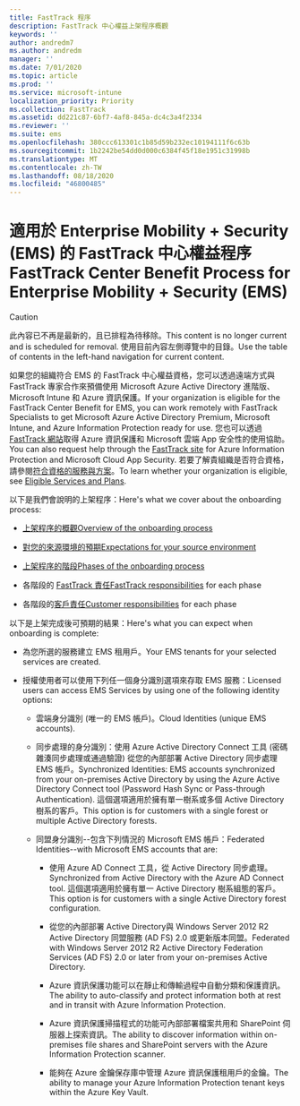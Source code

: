 ```yaml
---
title: FastTrack 程序
description: FastTrack 中心權益上架程序概觀
keywords: ''
author: andredm7
ms.author: andredm
manager: ''
ms.date: 7/01/2020
ms.topic: article
ms.prod: ''
ms.service: microsoft-intune
localization_priority: Priority
ms.collection: FastTrack
ms.assetid: dd221c87-6bf7-4af8-845a-dc4c3a4f2334
ms.reviewer: ''
ms.suite: ems
ms.openlocfilehash: 380ccc613301c1b85d59b232ec10194111f6c63b
ms.sourcegitcommit: 1b2242be54dd0d000c6384f45f18e1951c31998b
ms.translationtype: MT
ms.contentlocale: zh-TW
ms.lasthandoff: 08/18/2020
ms.locfileid: "46800485"
---
```

# <a name="fasttrack-center-benefit-process-for-enterprise-mobility--security-ems"></a><span data-ttu-id="44fd7-103">適用於 Enterprise Mobility + Security (EMS) 的 FastTrack 中心權益程序</span><span class="sxs-lookup"><span data-stu-id="44fd7-103">FastTrack Center Benefit Process for Enterprise Mobility + Security (EMS)</span></span>

> [!CAUTION]
> <span data-ttu-id="44fd7-104">此內容已不再是最新的，且已排程為待移除。</span><span class="sxs-lookup"><span data-stu-id="44fd7-104">This content is no longer current and is scheduled for removal.</span></span> <span data-ttu-id="44fd7-105">使用目前內容左側導覽中的目錄。</span><span class="sxs-lookup"><span data-stu-id="44fd7-105">Use the table of contents in the left-hand navigation for current content.</span></span>

<span data-ttu-id="44fd7-106">如果您的組織符合 EMS 的 FastTrack 中心權益資格，您可以透過遠端方式與 FastTrack 專家合作來預備使用 Microsoft Azure Active Directory 進階版、Microsoft Intune 和 Azure 資訊保護。</span><span class="sxs-lookup"><span data-stu-id="44fd7-106">If your organization is eligible for the FastTrack Center Benefit for EMS, you can work remotely with FastTrack Specialists to get Microsoft Azure Active Directory Premium, Microsoft Intune, and Azure Information Protection ready for use.</span></span> <span data-ttu-id="44fd7-107">您也可以透過 [FastTrack 網站](https://www.microsoft.com/fasttrack/microsoft-365/ems)取得 Azure 資訊保護和 Microsoft 雲端 App 安全性的使用協助。</span><span class="sxs-lookup"><span data-stu-id="44fd7-107">You can also request help through the [FastTrack site](https://www.microsoft.com/fasttrack/microsoft-365/ems) for Azure Information Protection and Microsoft Cloud App Security.</span></span> <span data-ttu-id="44fd7-108">若要了解貴組織是否符合資格，請參閱[符合資格的服務與方案](M365-eligible-services-and-plans.md)。</span><span class="sxs-lookup"><span data-stu-id="44fd7-108">To learn whether your organization is eligible, see [Eligible Services and Plans](M365-eligible-services-and-plans.md).</span></span>


<span data-ttu-id="44fd7-109">以下是我們會說明的上架程序：</span><span class="sxs-lookup"><span data-stu-id="44fd7-109">Here's what we cover about the onboarding process:</span></span>

-   [<span data-ttu-id="44fd7-110">上架程序的概觀</span><span class="sxs-lookup"><span data-stu-id="44fd7-110">Overview of the onboarding process</span></span>](EMS-fasttrack-benefit-overview.md)

-   [<span data-ttu-id="44fd7-111">對您的來源環境的預期</span><span class="sxs-lookup"><span data-stu-id="44fd7-111">Expectations for your source environment</span></span>](EMS-source-environment-expectations.md)

-   [<span data-ttu-id="44fd7-112">上架程序的階段</span><span class="sxs-lookup"><span data-stu-id="44fd7-112">Phases of the onboarding process</span></span>](EMS-onboarding-phases.md)

-   <span data-ttu-id="44fd7-113">各階段的 [FastTrack 責任](EMS-fasttrack-responsibilities.md)</span><span class="sxs-lookup"><span data-stu-id="44fd7-113">[FastTrack responsibilities](EMS-fasttrack-responsibilities.md) for each phase</span></span>

-   <span data-ttu-id="44fd7-114">各階段的[客戶責任](EMS-your-responsibilities.md)</span><span class="sxs-lookup"><span data-stu-id="44fd7-114">[Customer responsibilities](EMS-your-responsibilities.md) for each phase</span></span>

<span data-ttu-id="44fd7-115">以下是上架完成後可預期的結果：</span><span class="sxs-lookup"><span data-stu-id="44fd7-115">Here's what you can expect when onboarding is complete:</span></span>

-   <span data-ttu-id="44fd7-116">為您所選的服務建立 EMS 租用戶。</span><span class="sxs-lookup"><span data-stu-id="44fd7-116">Your EMS tenants for your selected services are created.</span></span>

-   <span data-ttu-id="44fd7-117">授權使用者可以使用下列任一個身分識別選項來存取 EMS 服務：</span><span class="sxs-lookup"><span data-stu-id="44fd7-117">Licensed users can access EMS Services by using one of the following identity options:</span></span>

    -   <span data-ttu-id="44fd7-118">雲端身分識別 (唯一的 EMS 帳戶)。</span><span class="sxs-lookup"><span data-stu-id="44fd7-118">Cloud Identities (unique EMS accounts).</span></span>

    -   <span data-ttu-id="44fd7-119">同步處理的身分識別：使用 Azure Active Directory Connect 工具 (密碼雜湊同步處理或通過驗證) 從您的內部部署 Active Directory 同步處理 EMS 帳戶。</span><span class="sxs-lookup"><span data-stu-id="44fd7-119">Synchronized Identities: EMS accounts synchronized from your on-premises Active Directory by using the Azure Active Directory Connect tool (Password Hash Sync or Pass-through Authentication).</span></span> <span data-ttu-id="44fd7-120">這個選項適用於擁有單一樹系或多個 Active Directory 樹系的客戶。</span><span class="sxs-lookup"><span data-stu-id="44fd7-120">This option is for customers with a single forest or multiple Active Directory forests.</span></span>

    -   <span data-ttu-id="44fd7-121">同盟身分識別--包含下列情況的 Microsoft EMS 帳戶：</span><span class="sxs-lookup"><span data-stu-id="44fd7-121">Federated Identities--with Microsoft EMS accounts that are:</span></span>

        -   <span data-ttu-id="44fd7-122">使用 Azure AD Connect 工具，從 Active Directory 同步處理。</span><span class="sxs-lookup"><span data-stu-id="44fd7-122">Synchronized from Active Directory with the Azure AD Connect tool.</span></span> <span data-ttu-id="44fd7-123">這個選項適用於擁有單一 Active Directory 樹系組態的客戶。</span><span class="sxs-lookup"><span data-stu-id="44fd7-123">This option is for customers with a single Active Directory forest configuration.</span></span>

        -   <span data-ttu-id="44fd7-124">從您的內部部署 Active Directory與 Windows Server 2012 R2 Active Directory 同盟服務 (AD FS) 2.0 或更新版本同盟。</span><span class="sxs-lookup"><span data-stu-id="44fd7-124">Federated with Windows Server 2012 R2 Active Directory Federation Services (AD FS) 2.0 or later from your on-premises Active Directory.</span></span>

        -   <span data-ttu-id="44fd7-125">Azure 資訊保護功能可以在靜止和傳輸過程中自動分類和保護資訊。</span><span class="sxs-lookup"><span data-stu-id="44fd7-125">The ability to auto-classify and protect information both at rest and in transit with Azure Information Protection.</span></span> 

        -   <span data-ttu-id="44fd7-126">Azure 資訊保護掃描程式的功能可內部部署檔案共用和 SharePoint 伺服器上探索資訊。</span><span class="sxs-lookup"><span data-stu-id="44fd7-126">The ability to discover information within on-premises file shares and SharePoint servers with the Azure Information Protection scanner.</span></span> 

        -   <span data-ttu-id="44fd7-127">能夠在 Azure 金鑰保存庫中管理 Azure 資訊保護租用戶的金鑰。</span><span class="sxs-lookup"><span data-stu-id="44fd7-127">The ability to manage your Azure Information Protection tenant keys within the Azure Key Vault.</span></span> 

